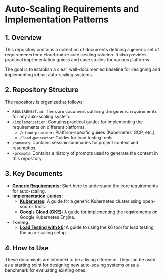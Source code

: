 # Auto-Scaling Requirements and Implementation Patterns

## 1. Overview

This repository contains a collection of documents defining a generic set of requirements for a cloud-native auto-scaling solution. It also provides practical implementation guides and case studies for various platforms.

The goal is to establish a clear, well-documented baseline for designing and implementing robust auto-scaling systems.

## 2. Repository Structure

The repository is organized as follows:

-   `REQUIREMENT.md`: The core document outlining the generic requirements for any auto-scaling system.
-   `/implementation`: Contains practical guides for implementing the requirements on different platforms.
    -   `/cloud-provider`: Platform-specific guides (Kubernetes, GCP, etc.).
    -   `/load-generator`: Guides for load testing tools.
-   `/summary`: Contains session summaries for project context and resumption.
-   `/prompts`: Contains a history of prompts used to generate the content in this repository.

## 3. Key Documents

-   **[Generic Requirements](./REQUIREMENT.md):** Start here to understand the core requirements for auto-scaling.
-   **Implementation Guides:**
    -   **[Kubernetes](./implementation/cloud-provider/K8S.md):** A guide for a generic Kubernetes cluster using open-source tools.
    -   **[Google Cloud (GKE)](./implementation/cloud-provider/GCP.md):** A guide for implementing the requirements on Google Kubernetes Engine.
-   **Tooling:**
    -   **[Load Testing with k6](./implementation/load-generator/k6.md):** A guide to using the k6 tool for load testing the auto-scaling setup.

## 4. How to Use

These documents are intended to be a living reference. They can be used as a starting point for designing new auto-scaling systems or as a benchmark for evaluating existing ones.
